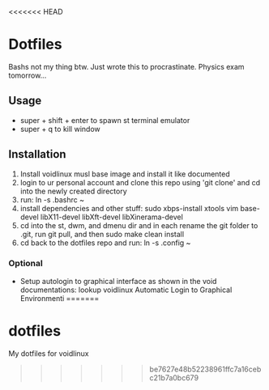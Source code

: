 <<<<<<< HEAD
# Dotfiles

Bashs not my thing btw. Just wrote this to procrastinate. Physics exam tomorrow...


## Usage
- super + shift + enter to spawn st terminal emulator
- super + q to kill window

## Installation
1. Install voidlinux musl base image and install it like documented
2. login to ur personal account and clone this repo using 'git clone' and cd into the newly created directory
3. run: ln -s .bashrc ~
4. install dependencies and other stuff: sudo xbps-install xtools vim base-devel libX11-devel libXft-devel libXinerama-devel
5. cd into the st, dwm, and dmenu dir and in each rename the git folder to .git, run git pull, and then sudo make clean install
6. cd back to the dotfiles repo and run: ln -s .config ~

### Optional
- Setup autologin to graphical interface as shown in the void documentations: lookup voidlinux Automatic Login to Graphical Environmenti
=======
# dotfiles
My dotfiles for voidlinux
>>>>>>> be7627e48b52238961ffc7a16cebc21b7a0bc679
